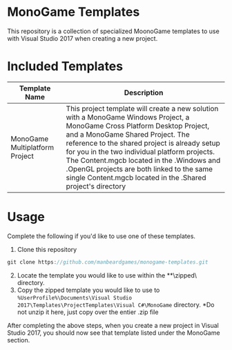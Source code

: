 
# MonoGame Templates
This repository is a collection of specialized MoonoGame templates to use with Visual Studio 2017 when creating a new project.  

# Included Templates
|  Template Name | Description   |
|---|---|
| MonoGame Multiplatform Project   | This project template will create a new solution with a MonoGame Windows Project, a MonoGame Cross Platform Desktop Project, and a MonoGame Shared Project.  The reference to the shared project is already setup for you in the two individual platform projects.  The Content.mgcb located in the .Windows and .OpenGL projects are both linked to the same single Content.mgcb located in the .Shared project's directory |

# Usage
Complete the following if you'd like to use one of these templates.

1. Clone this repository

```csharp
git clone https://github.com/manbeardgames/monogame-templates.git
```

2. Locate the template you would like to use within the **\zipped\ directory.
3. Copy the zipped template you would like to use to `%UserProfile%\Documents\Visual Studio 2017\Templates\ProjectTemplates\Visual C#\MonoGame` directory.  *Do not unzip it here, just copy over the entier .zip file

After completing the above steps, when you create a new project in Visual Studio 2017, you should now see that template listed under the MonoGame section.